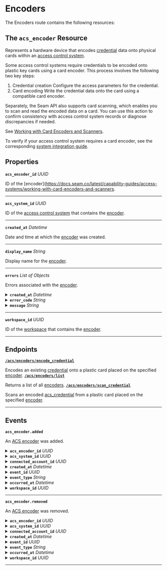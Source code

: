 # Encoders

The Encoders route contains the following resources:

## The `acs_encoder` Resource

Represents a hardware device that encodes [credential](../../../capability-guides/access-systems/managing-credentials.md) data onto physical cards within an [access control system](https://docs.seam.co/latest/capability-guides/access-systems).

Some access control systems require credentials to be encoded onto plastic key cards using a card encoder. This process involves the following two key steps:

1. Credential creation
   Configure the access parameters for the credential.
2. Card encoding
   Write the credential data onto the card using a compatible card encoder.

Separately, the Seam API also supports card scanning, which enables you to scan and read the encoded data on a card. You can use this action to confirm consistency with access control system records or diagnose discrepancies if needed.

 See [Working with Card Encoders and Scanners](../../../capability-guides/access-systems/working-with-card-encoders-and-scanners/README.md).

To verify if your access control system requires a card encoder, see the corresponding [system integration guide](../../../device-and-system-integration-guides/overview.md#access-control-systems).

## Properties

**`acs_encoder_id`** *UUID*

ID of the [encoder](https://docs.seam.co/latest/capability-guides/access-systems/working-with-card-encoders-and-scanners.


---
**`acs_system_id`** *UUID*

ID of the [access control system](https://docs.seam.co/latest/capability-guides/access-systems) that contains the [encoder](../../../capability-guides/access-systems/working-with-card-encoders-and-scanners/README.md).


---
**`created_at`** *Datetime*

Date and time at which the [encoder](../../../capability-guides/access-systems/working-with-card-encoders-and-scanners/README.md) was created.


---
**`display_name`** *String*

Display name for the [encoder](../../../capability-guides/access-systems/working-with-card-encoders-and-scanners/README.md).


---
**`errors`** *List* *of Objects*

Errors associated with the [encoder](../../../capability-guides/access-systems/working-with-card-encoders-and-scanners/README.md).


<details>

<summary><b><code>created_at</code></b> <i>Datetime</i></summary>
PROPERTY COLLAPSIBLE
PROPERTY CONTENT

Date and time at which Seam created the error.
</details>

<details>

<summary><b><code>error_code</code></b> <i>String</i></summary>
PROPERTY COLLAPSIBLE
PROPERTY CONTENT

Unique identifier of the type of error. Enables quick recognition and categorization of the issue.
</details>

<details>

<summary><b><code>message</code></b> <i>String</i></summary>
PROPERTY COLLAPSIBLE
PROPERTY CONTENT

Detailed description of the error. Provides insights into the issue and potentially how to rectify it.
</details>

---
**`workspace_id`** *UUID*

ID of the [workspace](../../../core-concepts/workspaces/README.md) that contains the [encoder](../../../capability-guides/access-systems/working-with-card-encoders-and-scanners/README.md).


---
## Endpoints

[**`/acs/encoders/encode_credential`**](./encode_credential.md)

Encodes an existing [credential](../../../capability-guides/access-systems/managing-credentials.md) onto a plastic card placed on the specified [encoder](../../../capability-guides/access-systems/working-with-card-encoders-and-scanners/README.md).
[**`/acs/encoders/list`**](./list.md)

Returns a list of all [encoders](../../../capability-guides/access-systems/working-with-card-encoders-and-scanners/README.md).
[**`/acs/encoders/scan_credential`**](./scan_credential.md)

Scans an encoded [acs_credential](../../../capability-guides/access-systems/managing-credentials.md) from a plastic card placed on the specified [encoder](../../../capability-guides/access-systems/working-with-card-encoders-and-scanners/README.md).

---

## Events

**`acs_encoder.added`**

An [ACS encoder](../../../capability-guides/access-systems/working-with-card-encoders-and-scanners/README.md) was added.

<details>

<summary><b><code>acs_encoder_id</code></b> <i>UUID</i></summary>
PROPERTY COLLAPSIBLE
PROPERTY CONTENT

ID of the [ACS encoder](../../../capability-guides/access-systems/working-with-card-encoders-and-scanners/README.md).
</details>

<details>

<summary><b><code>acs_system_id</code></b> <i>UUID</i></summary>
PROPERTY COLLAPSIBLE
PROPERTY CONTENT

ID of the [ACS system](https://docs.seam.co/latest/capability-guides/access-systems).
</details>

<details>

<summary><b><code>connected_account_id</code></b> <i>UUID</i></summary>
PROPERTY COLLAPSIBLE
PROPERTY CONTENT

ID of the [connected account](../../../core-concepts/connected-accounts/README.md).
</details>

<details>

<summary><b><code>created_at</code></b> <i>Datetime</i></summary>
PROPERTY COLLAPSIBLE
PROPERTY CONTENT

Date and time at which the event was created.
</details>

<details>

<summary><b><code>event_id</code></b> <i>UUID</i></summary>
PROPERTY COLLAPSIBLE
PROPERTY CONTENT

ID of the event.
</details>

<details>

<summary><b><code>event_type</code></b> <i>String</i></summary>
PROPERTY COLLAPSIBLE
</details>

<details>

<summary><b><code>occurred_at</code></b> <i>Datetime</i></summary>
PROPERTY COLLAPSIBLE
PROPERTY CONTENT

Date and time at which the event occurred.
</details>

<details>

<summary><b><code>workspace_id</code></b> <i>UUID</i></summary>
PROPERTY COLLAPSIBLE
PROPERTY CONTENT

ID of the [workspace](../../../core-concepts/workspaces/README.md).
</details>

---

**`acs_encoder.removed`**

An [ACS encoder](../../../capability-guides/access-systems/working-with-card-encoders-and-scanners/README.md) was removed.

<details>

<summary><b><code>acs_encoder_id</code></b> <i>UUID</i></summary>
PROPERTY COLLAPSIBLE
PROPERTY CONTENT

ID of the [ACS encoder](../../../capability-guides/access-systems/working-with-card-encoders-and-scanners/README.md).
</details>

<details>

<summary><b><code>acs_system_id</code></b> <i>UUID</i></summary>
PROPERTY COLLAPSIBLE
PROPERTY CONTENT

ID of the [ACS system](https://docs.seam.co/latest/capability-guides/access-systems).
</details>

<details>

<summary><b><code>connected_account_id</code></b> <i>UUID</i></summary>
PROPERTY COLLAPSIBLE
PROPERTY CONTENT

ID of the [connected account](../../../core-concepts/connected-accounts/README.md).
</details>

<details>

<summary><b><code>created_at</code></b> <i>Datetime</i></summary>
PROPERTY COLLAPSIBLE
PROPERTY CONTENT

Date and time at which the event was created.
</details>

<details>

<summary><b><code>event_id</code></b> <i>UUID</i></summary>
PROPERTY COLLAPSIBLE
PROPERTY CONTENT

ID of the event.
</details>

<details>

<summary><b><code>event_type</code></b> <i>String</i></summary>
PROPERTY COLLAPSIBLE
</details>

<details>

<summary><b><code>occurred_at</code></b> <i>Datetime</i></summary>
PROPERTY COLLAPSIBLE
PROPERTY CONTENT

Date and time at which the event occurred.
</details>

<details>

<summary><b><code>workspace_id</code></b> <i>UUID</i></summary>
PROPERTY COLLAPSIBLE
PROPERTY CONTENT

ID of the [workspace](../../../core-concepts/workspaces/README.md).
</details>

---

